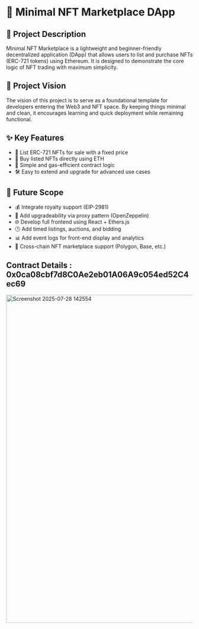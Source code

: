 # 🎨 Minimal NFT Marketplace DApp

## 📘 Project Description

Minimal NFT Marketplace is a lightweight and beginner-friendly decentralized application (DApp) that allows users to list and purchase NFTs (ERC-721 tokens) using Ethereum. It is designed to demonstrate the core logic of NFT trading with maximum simplicity.

## 🎯 Project Vision

The vision of this project is to serve as a foundational template for developers entering the Web3 and NFT space. By keeping things minimal and clean, it encourages learning and quick deployment while remaining functional.

## ✨ Key Features

- 🔐 List ERC-721 NFTs for sale with a fixed price
- 💸 Buy listed NFTs directly using ETH
- 🧼 Simple and gas-efficient contract logic
- 🛠️ Easy to extend and upgrade for advanced use cases

## 🔮 Future Scope

- 💰 Integrate royalty support (EIP-2981)
- 🔄 Add upgradeability via proxy pattern (OpenZeppelin)
- 🌐 Develop full frontend using React + Ethers.js
- 🕒 Add timed listings, auctions, and bidding
- 📊 Add event logs for front-end display and analytics
- 🔌 Cross-chain NFT marketplace support (Polygon, Base, etc.)

## Contract Details : 0x0ca08cbf7d8C0Ae2eb01A06A9c054ed52C4ec69
<img width="1916" height="883" alt="Screenshot 2025-07-28 142554" src="https://github.com/user-attachments/assets/fbd5faf5-576a-4f65-9de9-3d2b80fe824e" />

